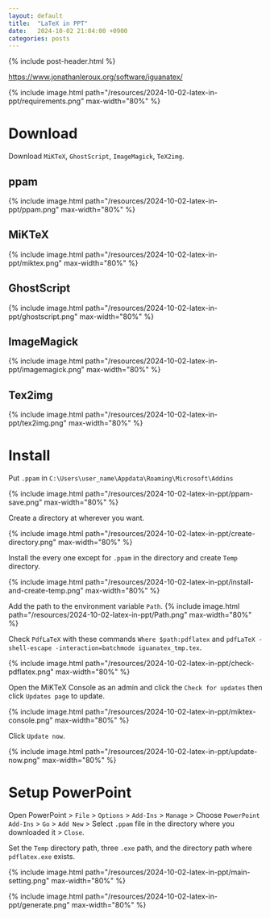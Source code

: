 ```yaml
---
layout: default
title:  "LaTeX in PPT"
date:   2024-10-02 21:04:00 +0900
categories: posts
---
```

{% include post-header.html %}

https://www.jonathanleroux.org/software/iguanatex/

{% include image.html 
path="/resources/2024-10-02-latex-in-ppt/requirements.png"
max-width="80%"
%}

# Download
Download `MiKTeX`, `GhostScript`, `ImageMagick`, `TeX2img`.

## ppam
{% include image.html 
path="/resources/2024-10-02-latex-in-ppt/ppam.png"
max-width="80%"
%}

## MiKTeX
{% include image.html 
path="/resources/2024-10-02-latex-in-ppt/miktex.png"
max-width="80%"
%}

## GhostScript
{% include image.html 
path="/resources/2024-10-02-latex-in-ppt/ghostscript.png"
max-width="80%"
%}


## ImageMagick
{% include image.html 
path="/resources/2024-10-02-latex-in-ppt/imagemagick.png"
max-width="80%"
%}




## Tex2img
{% include image.html 
path="/resources/2024-10-02-latex-in-ppt/tex2img.png"
max-width="80%"
%}

# Install
Put `.ppam` in `C:\Users\user_name\Appdata\Roaming\Microsoft\Addins`

{% include image.html 
path="/resources/2024-10-02-latex-in-ppt/ppam-save.png"
max-width="80%"
%}

Create a directory at wherever you want.

{% include image.html 
path="/resources/2024-10-02-latex-in-ppt/create-directory.png"
max-width="80%"
%}

Install the every one except for `.ppam` in the directory and create `Temp` directory.


{% include image.html 
path="/resources/2024-10-02-latex-in-ppt/install-and-create-temp.png"
max-width="80%"
%}

Add the path to the environment variable `Path`.
{% include image.html 
path="/resources/2024-10-02-latex-in-ppt/Path.png"
max-width="80%"
%}

Check `PdfLaTeX` with these commands `Where $path:pdflatex` and `pdfLaTeX -shell-escape -interaction=batchmode iguanatex_tmp.tex`.

{% include image.html 
path="/resources/2024-10-02-latex-in-ppt/check-pdflatex.png"
max-width="80%"
%}

Open the MiKTeX Console as an admin and click the `Check for updates` then click `Updates page` to update.

{% include image.html 
path="/resources/2024-10-02-latex-in-ppt/miktex-console.png"
max-width="80%"
%}

Click `Update now`.

{% include image.html 
path="/resources/2024-10-02-latex-in-ppt/update-now.png"
max-width="80%"
%}

# Setup PowerPoint
Open PowerPoint > `File` > `Options` > `Add-Ins` > `Manage` > Choose `PowerPoint Add-Ins` > `Go` > `Add New` > Select `.ppam` file in the directory where you downloaded it > `Close`.

Set the `Temp` directory path, three `.exe` path, and the directory path where `pdflatex.exe` exists.

{% include image.html 
path="/resources/2024-10-02-latex-in-ppt/main-setting.png"
max-width="80%"
%}

{% include image.html 
path="/resources/2024-10-02-latex-in-ppt/generate.png"
max-width="80%"
%}
